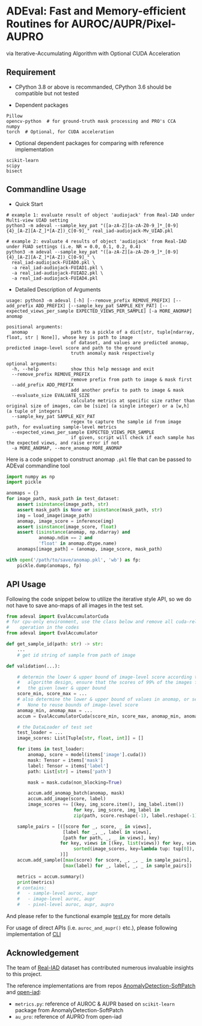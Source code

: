 # ADEval: Fast and Memory-efficient Routines for AUROC/AUPR/Pixel-AUPRO
via Iterative-Accumulating Algorithm with Optional CUDA Acceleration

## Requirement

- CPython 3.8 or above is recommanded, CPython 3.6 should be compatible but not tested

- Dependent packages
```shell
Pillow
opencv-python  # for ground-truth mask processing and PRO's CCA
numpy
torch  # Optional, for CUDA acceleration
```

- Optional dependent packages for comparing with reference implementation
```shell
scikit-learn
scipy
bisect
```

## Commandline Usage

- Quick Start
```shell
# example 1: evaluate result of object 'audiojack' from Real-IAD under Multi-view UIAD setting
python3 -m adeval --sample_key_pat "([a-zA-Z][a-zA-Z0-9_]*_[0-9]{4}_[A-Z][A-Z_]*[A-Z])_C[0-9]_" real_iad-audiojack-Mv_UIAD.pkl

# example 2: evaluate 4 results of object 'audiojack' from Real-IAD under FUAD settings (i.e. NR = 0.0, 0.1, 0.2, 0.4)
python3 -m adeval --sample_key_pat "([a-zA-Z][a-zA-Z0-9_]*_[0-9]{4}_[A-Z][A-Z_]*[A-Z])_C[0-9]_" \
  real_iad-audiojack-FUIAD0.pkl \
  -a real_iad-audiojack-FUIAD1.pkl \
  -a real_iad-audiojack-FUIAD2.pkl \
  -a real_iad-audiojack-FUIAD4.pkl
```

- Detailed Description of Arguments
```
usage: python3 -m adeval [-h] [--remove_prefix REMOVE_PREFIX] [--add_prefix ADD_PREFIX] [--sample_key_pat SAMPLE_KEY_PAT] [--expected_views_per_sample EXPECTED_VIEWS_PER_SAMPLE] [-a MORE_ANOMAP] anomap

positional arguments:
  anomap                path to a pickle of a dict[str, tuple[ndarray, float, str | None]], whose key is path to image
                        of dataset, and values are predicted anomap, predicted image-level score and path to the ground 
                        truth anomaly mask respectively

optional arguments:
  -h, --help            show this help message and exit
  --remove_prefix REMOVE_PREFIX
                        remove prefix from path to image & mask first
  --add_prefix ADD_PREFIX
                        add another prefix to path to image & mask
  --evaluate_size EVALUATE_SIZE
                        calculate metrics at specific size rather than original size of images, can be [size] (a single integer) or a [w,h] (a tuple of integers)
  --sample_key_pat SAMPLE_KEY_PAT
                        regex to capture the sample id from image path, for evaluating sample-level metrics
  --expected_views_per_sample EXPECTED_VIEWS_PER_SAMPLE
                        if given, script will check if each sample has the expected views, and raise error if not
  -a MORE_ANOMAP, --more_anomap MORE_ANOMAP
```

Here is a code snippet to construct anomap `.pkl` file that can be passed to ADEval commandline tool
```python
import numpy as np
import pickle

anomaps = {}
for image_path, mask_path in test_dataset:
    assert isinstance(image_path, str)
    assert mask_path is None or isinstance(mask_path, str)
    img = load_image(image_path)
    anomap, image_score = inference(img)
    assert isinstance(image_score, float)
    assert (isinstance(anomap, np.ndarray) and
            anomap.ndim == 2 and
            'float' in anomap.dtype.name)
    anomaps[image_path] = (anomap, image_score, mask_path)

with open('/path/to/save/anomap.pkl', 'wb') as fp:
    pickle.dump(anomaps, fp)
```


## API Usage

Following the code snippet below to utilize the iterative style API, so we do not have to
save ano-maps of all images in the test set.

```python
from adeval import EvalAccumulatorCuda
# for cpu-only environment, use the class below and remove all cuda-related
#    operation in the codes
from adeval import EvalAccumulator

def get_sample_id(path: str) -> str:
    ...
    # get id string of sample from path of image

def validation(...):

    # determin the lower & upper bound of image-level score according to your
    #   algorithm design, ensure that the scores of 99% of the images fall within 
    #   the given lower & upper bound
    score_min, score_max = ...
    # also determine the lower & upper bound of values in anomap, or set to 
    #   None to reuse bounds of image-level score
    anomap_min, anomap_max = ...
    accum = EvalAccumulatorCuda(score_min, score_max, anomap_min, anomap_max)

    # the DataLoader of test set
    test_loader = ...
    image_scores: List[Tuple[str, float, int]] = []

    for items in test_loader:
        anomap, score = model(items['image'].cuda())
        mask: Tensor = items['mask']
        label: Tensor = items['label']
        path: List[str] = items['path']

        mask = mask.cuda(non_blocking=True)

        accum.add_anomap_batch(anomap, mask)
        accum.add_image(score, label)
        image_scores += [(key, img_score.item(), img_label.item())
                         for key, img_score, img_label in
                         zip(path, score.reshape(-1), label.reshape(-1))]

    sample_pairs = [([score for _, score, _ in views],
                     [label for _, _, label in views],
                     [path for path, _, _ in views], key)
                    for key, views in [(key, list(views)) for key, views in groupby(
                         sorted(image_scores, key=lambda tup: tup[0]), key=lambda tup: get_sample_id(tup[0])
                    )]]
    accum.add_sample([max(score) for score, _, _, _ in sample_pairs],
                     [max(label) for _, label, _, _ in sample_pairs])

    metrics = accum.summary()
    print(metrics)
    # contains:
    #   - sample-level auroc, aupr
    #   - image-level auroc, aupr
    #   - pixel-level auroc, aupr, aupro
```
And please refer to the functional example [test.py](test.py) for more details

For usage of direct APIs (i.e. `auroc_and_aupr()` etc.), please following implementation of [CLI](adeval/__main__.py)

## Acknowledgement
The team of [Real-IAD](https://realiad4ad.github.io/Real-IAD/) dataset has contributed numerous invaluable insights to this project.

The reference implementations are from repos [AnomalyDetection-SoftPatch](https://github.com/TencentYoutuResearch/AnomalyDetection-SoftPatch) and [open-iad](https://github.com/M-3LAB/open-iad):
- `metrics.py`: reference of AUROC & AUPR based on `scikit-learn` package from AnomalyDetection-SoftPatch
- `au_pro`: reference of AUPRO from open-iad
